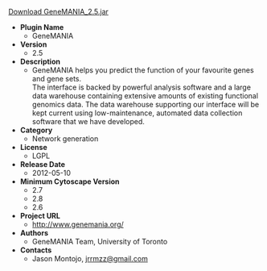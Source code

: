 <a href="GeneMANIA_2.5.jar">Download GeneMANIA_2.5.jar</a>

* __Plugin Name__
  * GeneMANIA
* __Version__
  * 2.5
* __Description__
  * GeneMANIA helps you predict the function of your favourite genes and gene sets.<br>The interface is backed by powerful analysis software and a large data warehouse containing extensive amounts of existing functional genomics data. The data warehouse supporting our interface will be kept current using low-maintenance, automated data collection software that we have developed.
* __Category__
  * Network generation
* __License__
  * LGPL
* __Release Date__
  * 2012-05-10
* __Minimum Cytoscape Version__
  * 2.7
  * 2.8
  * 2.6
* __Project URL__
  * http://www.genemania.org/
* __Authors__
  * GeneMANIA Team, University of Toronto
* __Contacts__
  * Jason Montojo, jrrmzz@gmail.com

